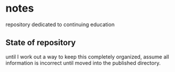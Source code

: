 # notes
repository dedicated to continuing education

## State of repository

until I work out a way to keep this completely organized, assume all information is incorrect until moved into the published directory. 

